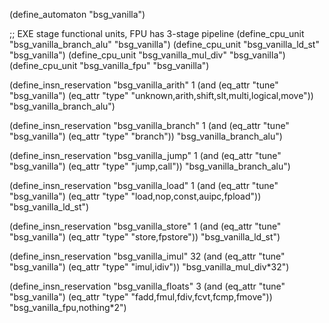 (define_automaton "bsg_vanilla")

;; EXE stage functional units, FPU has 3-stage pipeline
(define_cpu_unit "bsg_vanilla_branch_alu" "bsg_vanilla")
(define_cpu_unit "bsg_vanilla_ld_st" "bsg_vanilla")
(define_cpu_unit "bsg_vanilla_mul_div" "bsg_vanilla")
(define_cpu_unit "bsg_vanilla_fpu" "bsg_vanilla")

(define_insn_reservation "bsg_vanilla_arith" 1
  (and (eq_attr "tune" "bsg_vanilla")
       (eq_attr "type" "unknown,arith,shift,slt,multi,logical,move"))
  "bsg_vanilla_branch_alu")

(define_insn_reservation "bsg_vanilla_branch" 1
  (and (eq_attr "tune" "bsg_vanilla")
       (eq_attr "type" "branch"))
  "bsg_vanilla_branch_alu")

(define_insn_reservation "bsg_vanilla_jump" 1
  (and (eq_attr "tune" "bsg_vanilla")
       (eq_attr "type" "jump,call"))
  "bsg_vanilla_branch_alu")

(define_insn_reservation "bsg_vanilla_load" 1
  (and (eq_attr "tune" "bsg_vanilla")
       (eq_attr "type" "load,nop,const,auipc,fpload"))
  "bsg_vanilla_ld_st")

(define_insn_reservation "bsg_vanilla_store" 1
  (and (eq_attr "tune" "bsg_vanilla")
       (eq_attr "type" "store,fpstore"))
  "bsg_vanilla_ld_st")

(define_insn_reservation "bsg_vanilla_imul" 32
  (and (eq_attr "tune" "bsg_vanilla")
       (eq_attr "type" "imul,idiv"))
  "bsg_vanilla_mul_div*32")

(define_insn_reservation "bsg_vanilla_floats" 3
  (and (eq_attr "tune" "bsg_vanilla")
       (eq_attr "type" "fadd,fmul,fdiv,fcvt,fcmp,fmove"))
  "bsg_vanilla_fpu,nothing*2")

